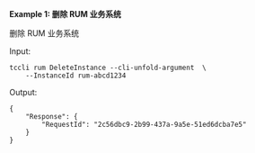 **Example 1: 删除 RUM 业务系统**

删除 RUM 业务系统

Input: 

```
tccli rum DeleteInstance --cli-unfold-argument  \
    --InstanceId rum-abcd1234
```

Output: 
```
{
    "Response": {
        "RequestId": "2c56dbc9-2b99-437a-9a5e-51ed6dcba7e5"
    }
}
```

